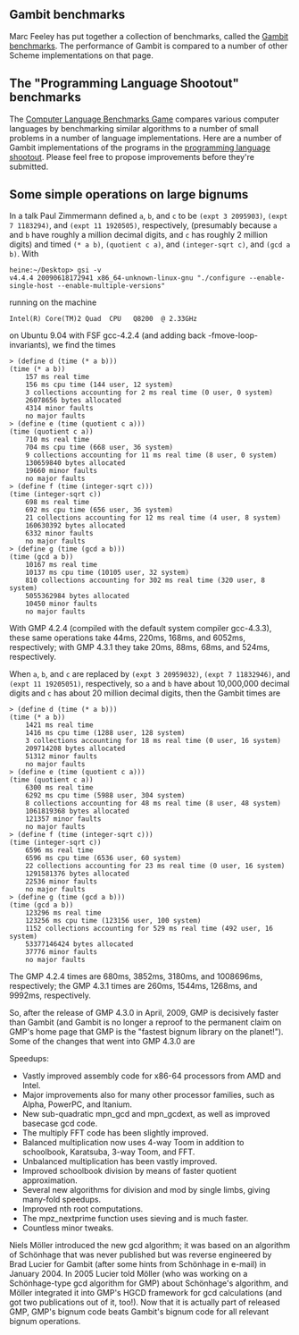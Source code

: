 ## Gambit benchmarks

Marc Feeley has put together a collection of benchmarks, called the
[Gambit benchmarks](Gambit%20benchmarks.md). The performance of
Gambit is compared to a number of other Scheme implementations on that
page.

## The "Programming Language Shootout" benchmarks

The [Computer Language Benchmarks
Game](http://shootout.alioth.debian.org/) compares various computer
languages by benchmarking similar algorithms to a number of small
problems in a number of language implementations. Here are a number of
Gambit implementations of the programs in the [programming language
shootout](programming%20language%20shootout.md). Please feel free to
propose improvements before they're submitted.

## Some simple operations on large bignums

In a talk Paul Zimmermann defined `a`, `b`, and `c` to be
`(expt 3 2095903)`, `(expt 7 1183294)`, and `(expt 11 1920505)`,
respectively, (presumably because `a` and `b` have roughly a million
decimal digits, and `c` has roughly 2 million digits) and timed `(* a
b)`, `(quotient c a)`, and `(integer-sqrt c)`, and `(gcd a b)`. With

    heine:~/Desktop> gsi -v
    v4.4.4 20090618172941 x86_64-unknown-linux-gnu "./configure --enable-single-host --enable-multiple-versions"

running on the machine

    Intel(R) Core(TM)2 Quad  CPU   Q8200  @ 2.33GHz

on Ubuntu 9.04 with FSF gcc-4.2.4 (and adding back
-fmove-loop-invariants), we find the times

    > (define d (time (* a b)))
    (time (* a b))
        157 ms real time
        156 ms cpu time (144 user, 12 system)
        3 collections accounting for 2 ms real time (0 user, 0 system)
        26078656 bytes allocated
        4314 minor faults
        no major faults
    > (define e (time (quotient c a)))
    (time (quotient c a))
        710 ms real time
        704 ms cpu time (668 user, 36 system)
        9 collections accounting for 11 ms real time (8 user, 0 system)
        130659840 bytes allocated
        19660 minor faults
        no major faults
    > (define f (time (integer-sqrt c)))
    (time (integer-sqrt c))
        698 ms real time
        692 ms cpu time (656 user, 36 system)
        21 collections accounting for 12 ms real time (4 user, 8 system)
        160630392 bytes allocated
        6332 minor faults
        no major faults
    > (define g (time (gcd a b)))
    (time (gcd a b))
        10167 ms real time
        10137 ms cpu time (10105 user, 32 system)
        810 collections accounting for 302 ms real time (320 user, 8 system)
        5055362984 bytes allocated
        10450 minor faults
        no major faults

With GMP 4.2.4 (compiled with the default system compiler gcc-4.3.3),
these same operations take 44ms, 220ms, 168ms, and 6052ms, respectively;
with GMP 4.3.1 they take 20ms, 88ms, 68ms, and 524ms, respectively.

When `a`, `b`, and `c` are replaced by `(expt 3 20959032)`,
`(expt 7 11832946)`, and `(expt 11 19205051)`, respectively, so `a` and
`b` have about 10,000,000 decimal digits and `c` has about 20 million
decimal digits, then the Gambit times are

    > (define d (time (* a b)))
    (time (* a b))
        1421 ms real time
        1416 ms cpu time (1288 user, 128 system)
        3 collections accounting for 18 ms real time (0 user, 16 system)
        209714208 bytes allocated
        51312 minor faults
        no major faults
    > (define e (time (quotient c a)))
    (time (quotient c a))
        6300 ms real time
        6292 ms cpu time (5988 user, 304 system)
        8 collections accounting for 48 ms real time (8 user, 48 system)
        1061819368 bytes allocated
        121357 minor faults
        no major faults
    > (define f (time (integer-sqrt c)))
    (time (integer-sqrt c))
        6596 ms real time
        6596 ms cpu time (6536 user, 60 system)
        22 collections accounting for 23 ms real time (0 user, 16 system)
        1291581376 bytes allocated
        22536 minor faults
        no major faults
    > (define g (time (gcd a b)))
    (time (gcd a b))
        123296 ms real time
        123256 ms cpu time (123156 user, 100 system)
        1152 collections accounting for 529 ms real time (492 user, 16 system)
        53377146424 bytes allocated
        37776 minor faults
        no major faults

The GMP 4.2.4 times are 680ms, 3852ms, 3180ms, and 1008696ms,
respectively; the GMP 4.3.1 times are 260ms, 1544ms, 1268ms, and 9992ms,
respectively.

So, after the release of GMP 4.3.0 in April, 2009, GMP is decisively
faster than Gambit (and Gambit is no longer a reproof to the permanent
claim on GMP's home page that GMP is the "fastest bignum library on the
planet\!"). Some of the changes that went into GMP 4.3.0 are

Speedups:

  - Vastly improved assembly code for x86-64 processors from AMD and
    Intel.
  - Major improvements also for many other processor families, such as
    Alpha, PowerPC, and Itanium.
  - New sub-quadratic mpn\_gcd and mpn\_gcdext, as well as improved
    basecase gcd code.
  - The multiply FFT code has been slightly improved.
  - Balanced multiplication now uses 4-way Toom in addition to
    schoolbook, Karatsuba, 3-way Toom, and FFT.
  - Unbalanced multiplication has been vastly improved.
  - Improved schoolbook division by means of faster quotient
    approximation.
  - Several new algorithms for division and mod by single limbs, giving
    many-fold speedups.
  - Improved nth root computations.
  - The mpz\_nextprime function uses sieving and is much faster.
  - Countless minor tweaks.

Niels Möller introduced the new gcd algorithm; it was based on an
algorithm of Schönhage that was never published but was reverse
engineered by Brad Lucier for Gambit (after some hints from Schönhage in
e-mail) in January 2004. In 2005 Lucier told Möller (who was working on
a Schönhage-type gcd algorithm for GMP) about Schönhage's algorithm, and
Möller integrated it into GMP's HGCD framework for gcd calculations (and
got two publications out of it, too\!). Now that it is actually part of
released GMP, GMP's bignum code beats Gambit's bignum code for all
relevant bignum operations.

